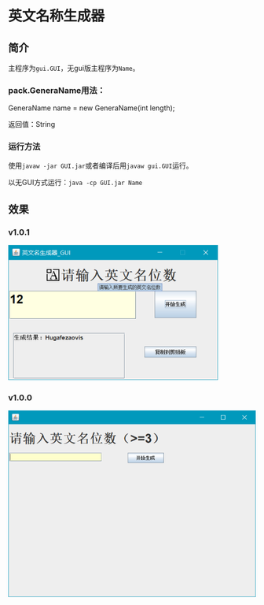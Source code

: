 # 英文名称生成器

## 简介

主程序为`gui.GUI`，无gui版主程序为`Name`。

### pack.GeneraName用法：

GeneraName name = new GeneraName(int length);

返回值：String

### 运行方法

使用`javaw -jar GUI.jar`或者编译后用`javaw gui.GUI`运行。

以无GUI方式运行：`java -cp GUI.jar Name`

## 效果

### v1.0.1

<img src="assets/image-20220711100645346.png" alt="image-20220711100645346" style="zoom:80%;" />

### v1.0.0

<img src="assets/image-20220711095008701.png" alt="image-20220711095008701" style="zoom:80%;" />